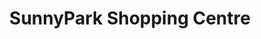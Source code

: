 ---
title: "SunnyPark Shopping Centre"
url: /pretoria/sunnypark-shopping-centre/
shop: Einkaufszentrum
---